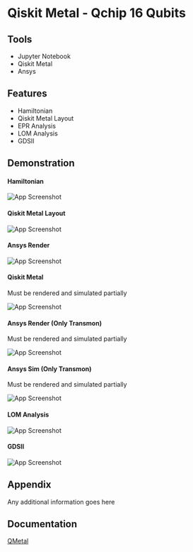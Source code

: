 
# Qiskit Metal - Qchip 16 Qubits



## Tools

- Jupyter Notebook
- Qiskit Metal
- Ansys

## Features

- Hamiltonian
- Qiskit Metal Layout
- EPR Analysis
- LOM Analysis
- GDSII






## Demonstration

#### Hamiltonian
![App Screenshot](https://via.placeholder.com/468x300?text=App+Screenshot+Here)

#### Qiskit Metal Layout
![App Screenshot](https://via.placeholder.com/468x300?text=App+Screenshot+Here)

#### Ansys Render
![App Screenshot](https://via.placeholder.com/468x300?text=App+Screenshot+Here)

#### Qiskit Metal 
Must be rendered and simulated partially

![App Screenshot](https://via.placeholder.com/468x300?text=App+Screenshot+Here)

#### Ansys Render (Only Transmon) 
Must be rendered and simulated partially

![App Screenshot](https://via.placeholder.com/468x300?text=App+Screenshot+Here)

#### Ansys Sim (Only Transmon) 
Must be rendered and simulated partially

![App Screenshot](https://via.placeholder.com/468x300?text=App+Screenshot+Here)

#### LOM Analysis
![App Screenshot](https://via.placeholder.com/468x300?text=App+Screenshot+Here)

#### GDSII
![App Screenshot](https://via.placeholder.com/468x300?text=App+Screenshot+Here)



## Appendix

Any additional information goes here


## Documentation

[QMetal](https://qiskit.org/documentation/metal/)


